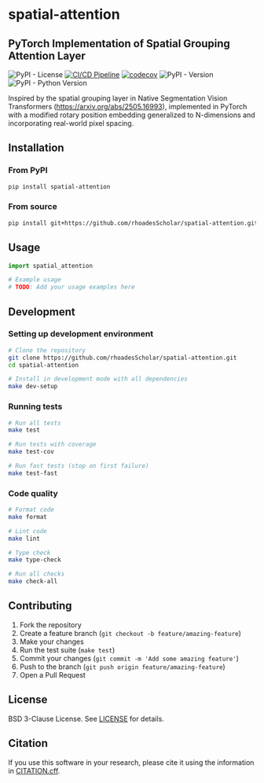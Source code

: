 # spatial-attention

## PyTorch Implementation of Spatial Grouping Attention Layer

![PyPI - License](https://img.shields.io/pypi/l/spatial-attention)
[![CI/CD Pipeline](https://github.com/rhoadesScholar/spatial-attention/actions/workflows/ci-cd.yml/badge.svg)](https://github.com/rhoadesScholar/spatial-attention/actions/workflows/ci-cd.yml)
[![codecov](https://codecov.io/github/rhoadesScholar/spatial-attention/graph/badge.svg?token=)](https://codecov.io/github/rhoadesScholar/spatial-attention)
![PyPI - Version](https://img.shields.io/pypi/v/spatial-attention)
![PyPI - Python Version](https://img.shields.io/pypi/pyversions/spatial-attention)

Inspired by the spatial grouping layer in Native Segmentation Vision Transformers (https://arxiv.org/abs/2505.16993), implemented in PyTorch with a modified rotary position embedding generalized to N-dimensions and incorporating real-world pixel spacing.

## Installation

### From PyPI

```bash
pip install spatial-attention
```

### From source

```bash
pip install git+https://github.com/rhoadesScholar/spatial-attention.git
```

## Usage

```python
import spatial_attention

# Example usage
# TODO: Add your usage examples here
```

## Development

### Setting up development environment

```bash
# Clone the repository
git clone https://github.com/rhoadesScholar/spatial-attention.git
cd spatial-attention

# Install in development mode with all dependencies
make dev-setup
```

### Running tests

```bash
# Run all tests
make test

# Run tests with coverage
make test-cov

# Run fast tests (stop on first failure)
make test-fast
```

### Code quality

```bash
# Format code
make format

# Lint code
make lint

# Type check
make type-check

# Run all checks
make check-all
```

## Contributing

1. Fork the repository
2. Create a feature branch (`git checkout -b feature/amazing-feature`)
3. Make your changes
4. Run the test suite (`make test`)
5. Commit your changes (`git commit -m 'Add some amazing feature'`)
6. Push to the branch (`git push origin feature/amazing-feature`)
7. Open a Pull Request

## License

BSD 3-Clause License. See [LICENSE](LICENSE) for details.

## Citation

If you use this software in your research, please cite it using the information in [CITATION.cff](CITATION.cff).
